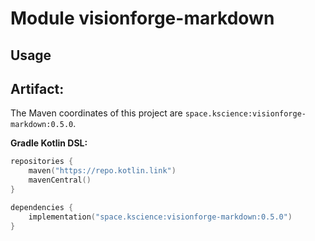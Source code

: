 # Module visionforge-markdown



## Usage

## Artifact:

The Maven coordinates of this project are `space.kscience:visionforge-markdown:0.5.0`.

**Gradle Kotlin DSL:**
```kotlin
repositories {
    maven("https://repo.kotlin.link")
    mavenCentral()
}

dependencies {
    implementation("space.kscience:visionforge-markdown:0.5.0")
}
```
